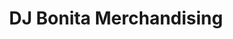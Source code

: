 ---
title: "DJ Bonita Merchandising"
url: /mambajao/dj-bonita-merchandising/
shop: department store
---